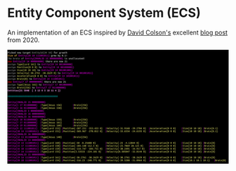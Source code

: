# Entity Component System (ECS)
An implementation of an ECS inspired by [David Colson's](https://github.com/davidcolson) excellent [blog post](https://www.david-colson.com/2020/02/09/making-a-simple-ecs.html) from 2020.

![Terminal outpuf of running implementation](https://github.com/Tiseno/ecs/blob/master/screenshot.png?raw=true)
